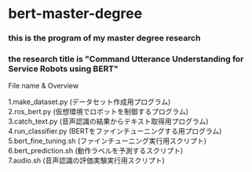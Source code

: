 # bert-master-degree

### this is the program of my master degree research
### the research title is "Command Utterance Understanding for Service Robots using BERT"

File name & Overview  

1.make_dataset.py (データセット作成用プログラム)  
2.ros_bert.py (仮想環境でロボットを制御するプログラム)  
3.catch_text.py (音声認識の結果からテキスト取得用プログラム)  
4.run_classifier.py	(BERTをファインチューニングする用プログラム)  
5.bert_fine_tuning.sh (ファインチューニング実行用スクリプト)  
6.bert_prediction.sh (動作ラベルを予測するスクリプト)  
7.audio.sh (音声認識の評価実験実行用スクリプト)  
